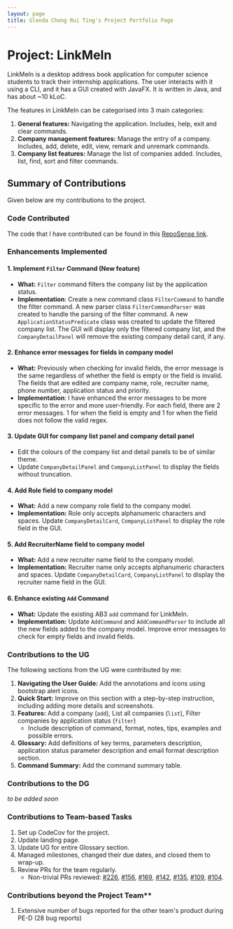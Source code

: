 ```yaml
---
layout: page
title: Glenda Chong Rui Ting's Project Portfolio Page
---
```


# Project: LinkMeIn

LinkMeIn is a desktop address book application for computer science students to track their internship applications.
The user interacts with it using a CLI, and it has a GUI created with JavaFX. It is written in Java, and has about
~10 kLoC.


The features in LinkMeIn can be categorised into 3 main categories:
1. **General features:** Navigating the application. Includes, help, exit and clear commands.
2. **Company management features:** Manage the entry of a company. Includes, add, delete, edit, view, remark and unremark commands.
3. **Company list features:** Manage the list of companies added. Includes, list, find, sort and filter commands.

## Summary of Contributions

Given below are my contributions to the project.

### Code Contributed
The code that I have contributed can be found in this [RepoSense link](https://nus-cs2103-ay2324s1.github.io/tp-dashboard/?search=GlendaChong&sort=groupTitle&sortWithin=title&timeframe=commit&mergegroup=&groupSelect=groupByRepos&breakdown=true&checkedFileTypes=docs~functional-code~test-code&since=2023-09-22).

### Enhancements Implemented

#### 1. Implement `Filter` Command (New feature)
* **What:** `Filter` command filters the company list by the application status.
* **Implementation**: Create a new command class `FilterCommand` to handle the filter command. A new parser class `FilterCommandParser` was created to handle the parsing of the filter command. A new `ApplicationStatusPredicate` class was created to update the filtered company list. The GUI will display only the filtered company list, and the `CompanyDetailPanel` will remove the existing company detail card, if any. 

#### 2. Enhance error messages for fields in company model
* **What:** Previously when checking for invalid fields, the error message is the same regardless of whether the field is empty or the field is invalid. The fields that are edited are company name, role, recruiter name, phone number, application status and priority.
* **Implementation**: I have enhanced the error messages to be more specific to the error and more user-friendly. For each field, there are 2 error messages. 1 for when the field is empty and 1 for when the field does not follow the valid regex. 

#### 3. Update GUI for company list panel and company detail panel
* Edit the colours of the company list and detail panels to be of similar theme. 
* Update `CompanyDetailPanel` and `CompanyListPanel` to display the fields without truncation. 

#### 4. Add Role field to company model
* **What:** Add a new company role field to the company model. 
* **Implementation:** Role only accepts alphanumeric characters and spaces. Update `CompanyDetailCard`, `CompanyListPanel` to display the role field in the GUI.  

#### 5. Add RecruiterName field to company model
* **What:** Add a new recruiter name field to the company model.
* **Implementation:** Recruiter name only accepts alphanumeric characters and spaces. Update `CompanyDetailCard`, `CompanyListPanel` to display the recruiter name field in the GUI.

#### 6. Enhance existing `Add` Command
* **What:** Update the existing AB3 `add` command for LinkMeIn. 
* **Implementation:** Update `AddCommand` and `AddCommandParser` to include all the new fields added to the company model. Improve error messages to check for empty fields and invalid fields.




### Contributions to the UG
The following sections from the UG were contributed by me: 
1. **Navigating the User Guide:** Add the annotations and icons using bootstrap alert icons.  
2. **Quick Start:** Improve on this section with a step-by-step instruction, including adding more details and screenshots.  
3. **Features:** Add a company (`add`),  List all companies (`list`), Filter companies by application status (`filter`)
   * Include description of command, format, notes, tips, examples and possible errors.
4. **Glossary:** Add definitions of key terms, parameters description, application status parameter description and email format description section. 
5. **Command Summary:** Add the command summary table. 

### Contributions to the DG

  _to be added soon_

### Contributions to Team-based Tasks
1. Set up CodeCov for the project. 
2. Update landing page. 
3. Update UG for entire Glossary section.
4. Managed milestones, changed their due dates, and closed them to wrap-up.
5. Review PRs for the team regularly. 
   * Non-trivial PRs reviewed: [#226](https://github.com/AY2324S1-CS2103T-T17-2/tp/pull/226), [#156](https://github.com/AY2324S1-CS2103T-T17-2/tp/pull/156), [#169](https://github.com/AY2324S1-CS2103T-T17-2/tp/pull/169), [#142](https://github.com/AY2324S1-CS2103T-T17-2/tp/pull/142), [#135](https://github.com/AY2324S1-CS2103T-T17-2/tp/pull/135), [#109](https://github.com/AY2324S1-CS2103T-T17-2/tp/pull/109), [#104](https://github.com/AY2324S1-CS2103T-T17-2/tp/pull/104).


### Contributions beyond the Project Team**
1. Extensive number of bugs reported for the other team's product during PE-D (28 bug reports)
